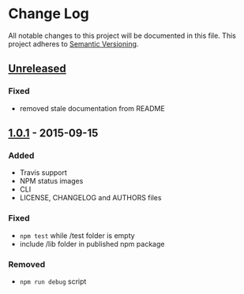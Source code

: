 # Change Log

All notable changes to this project will be documented in this file.
This project adheres to [Semantic Versioning](http://semver.org/).

## [Unreleased][unreleased]
### Fixed
- removed stale documentation from README

## [1.0.1] - 2015-09-15
### Added
- Travis support
- NPM status images
- CLI
- LICENSE, CHANGELOG and AUTHORS files
### Fixed
- `npm test` while /test folder is empty
- include /lib folder in published npm package
### Removed
- `npm run debug` script

[unreleased]: https://github.com/jakutis/directory-tree-js/compare/v1.0.1...HEAD
[1.0.1]: https://github.com/jakutis/directory-tree-js/compare/v1.0.0...v1.0.1
